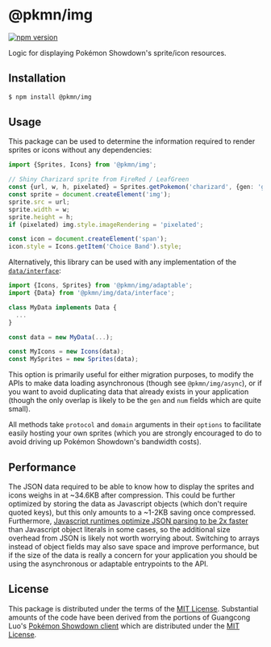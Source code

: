 # @pkmn/img

[![npm version](https://img.shields.io/npm/v/@pkmn/img.svg)](https://www.npmjs.com/package/@pkmn/view)&nbsp;

Logic for displaying Pokémon Showdown's sprite/icon resources.

## Installation

```sh
$ npm install @pkmn/img
```

## Usage

This package can be used to determine the information required to render sprites or icons
without any dependencies:

```ts
import {Sprites, Icons} from '@pkmn/img';

// Shiny Charizard sprite from FireRed / LeafGreen
const {url, w, h, pixelated} = Sprites.getPokemon('charizard', {gen: 'gen3frlg', shiny: true});
const sprite = document.createElement('img');
sprite.src = url;
sprite.width = w;
sprite.height = h;
if (pixelated) img.style.imageRendering = 'pixelated';

const icon = document.createElement('span');
icon.style = Icons.getItem('Choice Band').style;
```

Alternatively, this library can be used with any implementation of the [`data/interface`][4]:

```ts
import {Icons, Sprites} from '@pkmn/img/adaptable';
import {Data} from '@pkmn/img/data/interface';

class MyData implements Data {
  ...
}

const data = new MyData(...);

const MyIcons = new Icons(data);
const MySprites = new Sprites(data);
```

This option is primarily useful for either migration purposes, to modify the APIs to make data
loading asynchronous (though see `@pkmn/img/async`), or if you want to avoid duplicating data that
already exists in your application (though the only overlap is likely to be the `gen` and `num`
fields which are quite small).

All methods take `protocol` and `domain` arguments in their `options` to facilitate easily hosting
your own sprites (which you are strongly encouraged to do to avoid driving up Pokémon Showdown's
bandwidth costs).

## Performance

The JSON data required to be able to know how to display the sprites and icons weighs in at ~34.6KB
after compression. This could be further optimized by storing the data as Javascript objects (which
don't require quoted keys), but this only amounts to a ~1-2KB saving once compressed. Furthermore,
[Javascript runtimes optimize JSON parsing to be 2x faster][5] than Javascript object literals in
some cases, so the additional size overhead from JSON is likely not worth worrying about. Switching
to arrays instead of object fields may also save space and improve performance, but if the size of
the data is really a concern for your application you should be using the asynchronous or adaptable
entrypoints to the API.

## License

This package is distributed under the terms of the [MIT License][1].
Substantial amounts of the code have been derived from the portions of Guangcong
Luo's [Pokémon Showdown client][2] which are distributed under the [MIT License][3].

  [0]: https://pokemonshowdown.com
  [1]: https://github.com/pkmn/ps/blob/master/img/LICENSE
  [2]: https://github.com/smogon/pokemon-showdown-client
  [3]: https://github.com/smogon/pokemon-showdown-client/blob/master/src/battle.ts#L6
  [4]: https://github.com/pkmn/ps/blob/master/img/src/data/interface.ts
  [5]: https://github.com/GoogleChromeLabs/json-parse-benchmark

